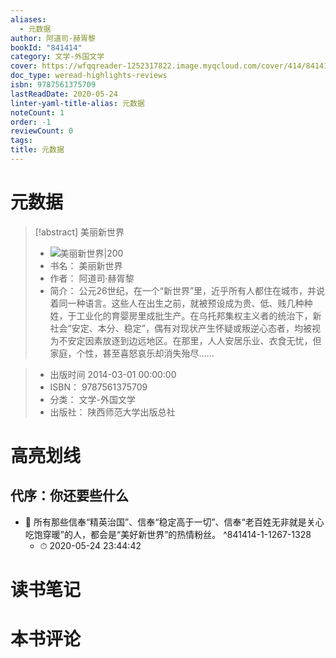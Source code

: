 ```yaml
---
aliases:
  - 元数据
author: 阿道司·赫胥黎
bookId: "841414"
category: 文学-外国文学
cover: https://wfqqreader-1252317822.image.myqcloud.com/cover/414/841414/t7_841414.jpg
doc_type: weread-highlights-reviews
isbn: 9787561375709
lastReadDate: 2020-05-24
linter-yaml-title-alias: 元数据
noteCount: 1
order: -1
reviewCount: 0
tags: 
title: 元数据
---
```


# 元数据

> [!abstract] 美丽新世界
> - ![ 美丽新世界|200](https://wfqqreader-1252317822.image.myqcloud.com/cover/414/841414/t7_841414.jpg)
> - 书名： 美丽新世界
> - 作者： 阿道司·赫胥黎
> - 简介： 公元26世纪，在一个“新世界”里，近乎所有人都住在城市，并说着同一种语言。这些人在出生之前，就被预设成为贵、低、贱几种种姓，于工业化的育婴房里成批生产。在乌托邦集权主义者的统治下，新社会“安定、本分、稳定”，偶有对现状产生怀疑或叛逆心态者，均被视为不安定因素放逐到边远地区。在那里，人人安居乐业、衣食无忧，但家庭，个性，甚至喜怒哀乐却消失殆尽……

> - 出版时间 2014-03-01 00:00:00
> - ISBN： 9787561375709
> - 分类： 文学-外国文学
> - 出版社： 陕西师范大学出版总社

# 高亮划线

## 代序：你还要些什么

- 📌 所有那些信奉“精英治国”、信奉“稳定高于一切”、信奉“老百姓无非就是关心吃饱穿暖”的人，都会是“美好新世界”的热情粉丝。 ^841414-1-1267-1328
    - ⏱ 2020-05-24 23:44:42

# 读书笔记

# 本书评论